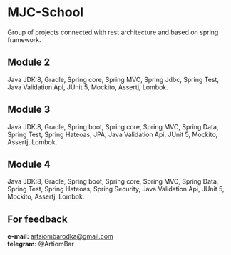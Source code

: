# MJC-School
Group of projects connected with rest architecture and based on spring framework.

## Module 2
Java JDK:8, Gradle, Spring core, Spring MVC, Spring Jdbc, Spring Test, Java Validation Api, JUnit 5, Mockito, Assertj, Lombok.


## Module 3
Java JDK:8, Gradle, Spring boot, Spring core, Spring MVC, Spring Data, Spring Test, Spring Hateoas, JPA, Java Validation Api, JUnit 5, Mockito, Assertj, Lombok.


## Module 4
Java JDK:8, Gradle, Spring boot, Spring core, Spring MVC, Spring Data, Spring Test, Spring Hateoas, Spring Security, Java Validation Api, JUnit 5, Mockito, Assertj, Lombok.

## For feedback
**e-mail:** artsiombarodka@gmail.com      
**telegram:** @ArtiomBar
